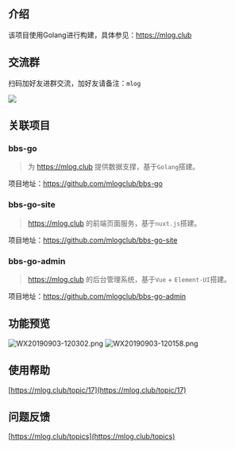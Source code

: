 ## 介绍
该项目使用Golang进行构建，具体参见：https://mlog.club

## 交流群

扫码加好友进群交流，加好友请备注：`mlog`

![](https://i.loli.net/2019/06/25/5d11effb3458934717.png)

## 关联项目
### bbs-go
> 为 https://mlog.club 提供数据支撑，基于`Golang`搭建。

项目地址：https://github.com/mlogclub/bbs-go

### bbs-go-site
> https://mlog.club 的前端页面服务，基于`nuxt.js`搭建。

项目地址：https://github.com/mlogclub/bbs-go-site


### bbs-go-admin
> https://mlog.club 的后台管理系统，基于`Vue` + `Element-UI`搭建。

项目地址：https://github.com/mlogclub/bbs-go-admin

## 功能预览
![WX20190903-120302.png](https://i.loli.net/2019/09/03/gdAWlkaK6N5HbU7.png)
![WX20190903-120158.png](https://i.loli.net/2019/09/03/AsETB2OJpXD6gUV.png)

## 使用帮助
[https://mlog.club/topic/17](https://mlog.club/topic/17)

## 问题反馈

[https://mlog.club/topics](https://mlog.club/topics)

